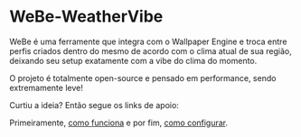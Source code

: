 # WeBe-WeatherVibe

WeBe é uma ferramente que integra com o Wallpaper Engine e troca entre perfis criados dentro do mesmo de acordo com o clima atual de sua região, deixando seu setup exatamente com a vibe do clima do momento.

O projeto é totalmente open-source e pensado em performance, sendo extremamente leve!

Curtiu a ideia? Então segue os links de apoio:

Primeiramente, [como funciona](https://github.com/PeterVicent/WeBe-WeatherVibe/blob/master/HowWorks.md) e por fim, [como configurar]([https://pages.github.com/](https://github.com/PeterVicent/WeBe-WeatherVibe/blob/master/HowSetup.md)).
